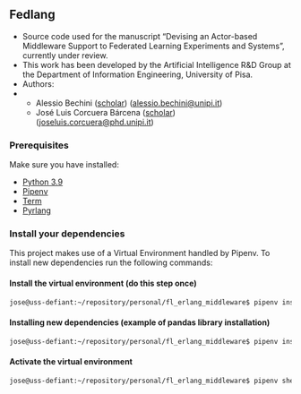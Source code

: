 ## Fedlang

- Source code used for the manuscript “Devising an Actor-based Middleware Support to Federated Learning Experiments and Systems”, currently under review.
- This work has been developed by the Artificial Intelligence R&D Group at the Department of Information Engineering, University of Pisa.
- Authors:
- - Alessio Bechini ([scholar](https://scholar.google.com/citations?user=ooYOGP4AAAAJ)) (alessio.bechini@unipi.it)
  - José Luis Corcuera Bárcena ([scholar](https://scholar.google.it/citations?user=dasDbcAAAAAJ)) (joseluis.corcuera@phd.unipi.it)


### Prerequisites

Make sure you have installed:

- [Python 3.9](https://www.python.org/downloads/)
- [Pipenv](https://pipenv.pypa.io/en/latest/)
- [Term](https://github.com/Pyrlang/Term)
- [Pyrlang](https://github.com/Pyrlang/Pyrlang)

### Install your dependencies

This project makes use of a Virtual Environment handled by Pipenv. To install new dependencies run the following commands:

#### Install the virtual environment (do this step once)

```bash
jose@uss-defiant:~/repository/personal/fl_erlang_middleware$ pipenv install
```

#### Installing new dependencies (example of pandas library installation)

```bash
jose@uss-defiant:~/repository/personal/fl_erlang_middleware$ pipenv install pandas
```

#### Activate the virtual environment

```bash
jose@uss-defiant:~/repository/personal/fl_erlang_middleware$ pipenv shell
```
